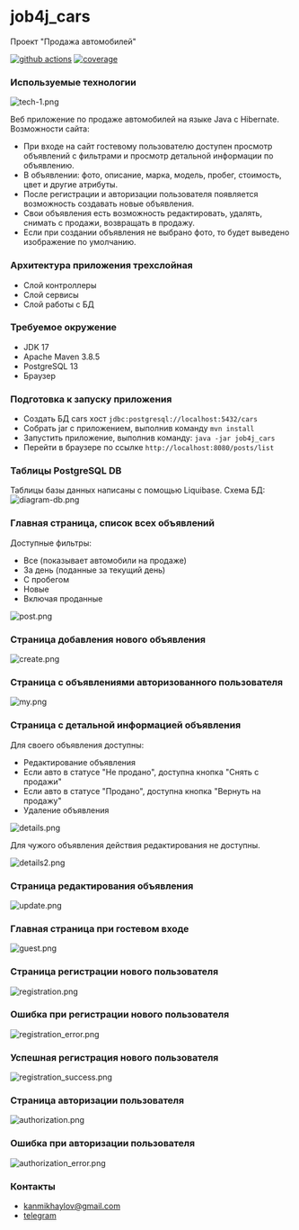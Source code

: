 # job4j_cars
Проект "Продажа автомобилей"

[![github actions][actions-image]][actions-url]
[![coverage][codecov-image]][codecov-url]

### Используемые технологии

![tech-1.png](readme/image/tech-1.png)

Веб приложение по продаже автомобилей на языке Java с Hibernate.
Возможности сайта:
- При входе на сайт гостевому пользователю доступен просмотр объявлений с фильтрами 
  и просмотр детальной информации по объявлению.
- В объявлении: фото, описание, марка, модель, пробег, стоимость, цвет и другие атрибуты.
- После регистрации и авторизации пользователя появляется возможность создавать новые объявления.
- Свои объявления есть возможность редактировать, удалять, снимать с продажи, возвращать в продажу.
- Если при создании объявления не выбрано фото, то будет выведено изображение по умолчанию.

### Архитектура приложения трехслойная
- Слой контроллеры
- Слой сервисы
- Слой работы с БД

### Требуемое окружение
- JDK 17
- Apache Maven 3.8.5
- PostgreSQL 13
- Браузер

### Подготовка к запуску приложения
- Создать БД cars хост `jdbc:postgresql://localhost:5432/cars`
- Собрать jar с приложением, выполнив команду `mvn install`
- Запустить приложение, выполнив команду: `java -jar job4j_cars`
- Перейти в браузере по ссылке `http://localhost:8080/posts/list`

### Таблицы PostgreSQL DB
Таблицы базы данных написаны с помощью Liquibase. Схема БД:
![diagram-db.png](readme/image/diagram-db.png)

### Главная страница, список всех объявлений
Доступные фильтры:
- Все (показывает автомобили на продаже)
- За день (поданные за текущий день)
- С пробегом
- Новые
- Включая проданные

![post.png](readme/image/post.png)

### Страница добавления нового объявления
![create.png](readme/image/create.png)

### Страница с объявлениями авторизованного пользователя
![my.png](readme/image/my.png)

### Страница с детальной информацией объявления
Для своего объявления доступны:
- Редактирование объявления
- Если авто в статусе "Не продано", доступна кнопка "Снять с продажи"
- Если авто в статусе "Продано", доступна кнопка "Вернуть на продажу"
- Удаление объявления

![details.png](readme/image/details.png)

Для чужого объявления действия редактирования не доступны.

![details2.png](readme/image/details2.png)

### Страница редактирования объявления
![update.png](readme/image/update.png)

### Главная страница при гостевом входе
![guest.png](readme/image/guest.png)

### Страница регистрации нового пользователя
![registration.png](readme/image/registration.png)

### Ошибка при регистрации нового пользователя
![registration_error.png](readme/image/registration_error.png)

### Успешная регистрация нового пользователя
![registration_success.png](readme/image/registration_success.png)

### Страница авторизации пользователя
![authorization.png](readme/image/authorization.png)

### Ошибка при авторизации пользователя
![authorization_error.png](readme/image/authorization_error.png)

### Контакты
- kanmikhaylov@gmail.com
- [telegram](https://t.me/KonstantinM1khaylov) 

[actions-image]: https://github.com/kamikhaylov/job4j_cars/actions/workflows/maven.yml/badge.svg
[actions-url]: https://github.com/kamikhaylov/job4j_cars/actions/workflows/maven.yml
[codecov-image]: https://codecov.io/gh/kamikhaylov/job4j_cars/graph/badge.svg?token=88F9IMOKGF
[codecov-url]: https://codecov.io/gh/kamikhaylov/job4j_cars
